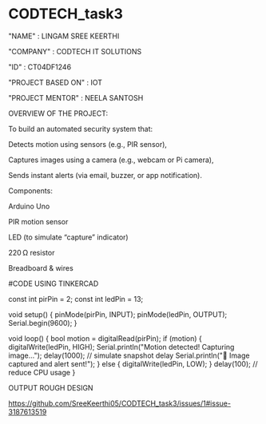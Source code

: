 # CODTECH_task3

"NAME" : LINGAM SREE KEERTHI


"COMPANY" : CODTECH IT SOLUTIONS


"ID" : CT04DF1246


"PROJECT BASED ON" : IOT


"PROJECT MENTOR" : NEELA SANTOSH


OVERVIEW OF THE PROJECT:


To build an automated security system that:

Detects motion using sensors (e.g., PIR sensor),

Captures images using a camera (e.g., webcam or Pi camera),

Sends instant alerts (via email, buzzer, or app notification).


Components:

Arduino Uno

PIR motion sensor

LED (to simulate “capture” indicator)

220 Ω resistor

Breadboard & wires



#CODE USING TINKERCAD

const int pirPin = 2;
const int ledPin = 13;

void setup() {
  pinMode(pirPin, INPUT);
  pinMode(ledPin, OUTPUT);
  Serial.begin(9600);
}

void loop() {
  bool motion = digitalRead(pirPin);
  if (motion) {
    digitalWrite(ledPin, HIGH);
    Serial.println("Motion detected! Capturing image...");
    delay(1000);  // simulate snapshot delay
    Serial.println("💾 Image captured and alert sent!");
  } else {
    digitalWrite(ledPin, LOW);
  }
  delay(100);  // reduce CPU usage
}

OUTPUT ROUGH DESIGN


https://github.com/SreeKeerthi05/CODTECH_task3/issues/1#issue-3187613519
